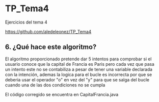 # TP_Tema4
Ejercicios del tema 4

https://github.com/aledeleonez/TP_Tema4


## 6. ¿Qué hace este algoritmo?
El algoritmo proporcionado pretende dar 5 intentos para comprobar si el usuario conoce que la capital de Francia es Paris pero cada vez que pasa un intento este no se contabiliza a pesar de tener una variable declarada con la intención, ademas la logica para el bucle es incorrecta por que se deberia usar el operador "o" en vez del "y" para que se salga del bucle cuando una de las dos condiciones no se cumpla

El código corregido se encuentra en CapitalFrancia.java
